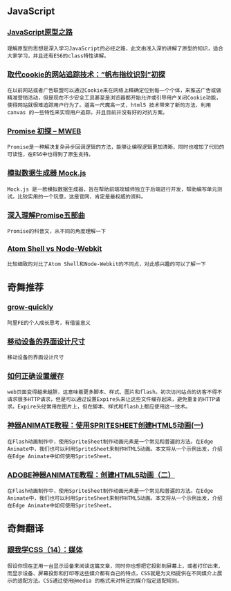 
## JavaScript

### [JavaScript原型之路](http://yanhaijing.com/javascript/2014/07/18/javascript-prototype/)

    理解原型的思想是深入学习JavaScript的必经之路，此文由浅入深的讲解了原型的知识，适合大家学习，并且还有ES6的class特性讲解。

### [取代cookie的网站追踪技术：”帆布指纹识别”初探](http://www.91ri.org/10250.html)

    在以前网站或者广告联盟可以通过Cookie来在网络上精确定位到每一个个体，来推送广告或做精准营销活动，但是现在不少安全工具甚至是浏览器都开始允许或引导用户关闭Cookie功能，使得网站就很难追踪用户行为了。道高一尺魔高一丈，html5 技术带来了新的方法，利用canvas 的一些特性来实现用户追踪，并且目前并没有好的对抗方案。

### [Promise 初探 – MWEB](http://mweb.baidu.com/p/promise-introduction.html)

    Promise是一种解决复杂异步回调逻辑的方法，能够让编程逻辑更加清晰，同时也增加了代码的可读性，在ES6中也得到了原生支持。

### [模拟数据生成器 Mock.js](http://mockjs.com/)

    Mock.js 是一款模拟数据生成器，旨在帮助前端攻城师独立于后端进行开发，帮助编写单元测试。比较实用的一个玩意，这是官网，肯定是最权威的资料。

### [深入理解Promise五部曲](http://blog.segmentfault.com/kk_470661/1190000000586666)

    Promise的科普文，从不同的角度理解一下

### [Atom Shell vs Node-Webkit](http://blog.iwege.com/posts/atom-shell-vs-node-webkit.html)

    比较细致的对比了Atom Shell和Node-Webkit的不同点，对此感兴趣的可以了解一下

## 奇舞推荐

### [grow-quickly](https://speakerdeck.com/lijing00333/grow-quickly)

    阿里FE的个人成长思考，有借鉴意义

### [移动设备的界面设计尺寸](http://www.woshipm.com/ucd/69690.html)

    移动设备的界面设计尺寸

### [如何正确设置缓存](http://yuguo.us/weblog/send-the-correct-headers-to-leverage-browser-caching/)

    web页面变得越来越胖，这意味着更多脚本、样式、图片和flash。初次访问站点的访客不得不请求很多HTTP请求，但是可以通过设置Expire头来让这些文件缓存起来，避免重复的HTTP请求。Expire头经常用在图片上，但在脚本、样式和flash上都应使用这一技术。

### [神器ANIMATE教程：使用SPRITESHEET创建HTML5动画(一)](http://www.uisdc.com/use-the-spritesheet-create-html5-animation#)

    在Flash动画制作中，使用SpriteSheet制作动画元素是一个常见和普遍的方法。在Edge Animate中，我们也可以利用SpriteSheet来制作HTML5动画。本文将从一个示例出发，介绍在Edge Animate中如何使用SpriteSheet。

### [ADOBE神器ANIMATE教程：创建HTML5动画（二）](http://www.uisdc.com/use-the-spritesheet-create-html5-animation-2)

    在Flash动画制作中，使用SpriteSheet制作动画元素是一个常见和普遍的方法。在Edge Animate中，我们也可以利用SpriteSheet来制作HTML5动画。本文将从一个示例出发，介绍在Edge Animate中如何使用SpriteSheet。

## 奇舞翻译

### [跟我学CSS（14）：媒体](https://developer.mozilla.org/zh-CN/docs/Web/Guide/CSS/Getting_started/媒体)

    假设你现在正用一台显示设备来阅读这篇文章，同时你也想把它投影到屏幕上，或者打印出来，而显示设备、屏幕投影和打印等这些媒介都有自己的特点，CSS就是为文档提供在不同媒介上展示的适配方法。CSS通过使用@media 的格式来对特定的媒介指定适配规则。
